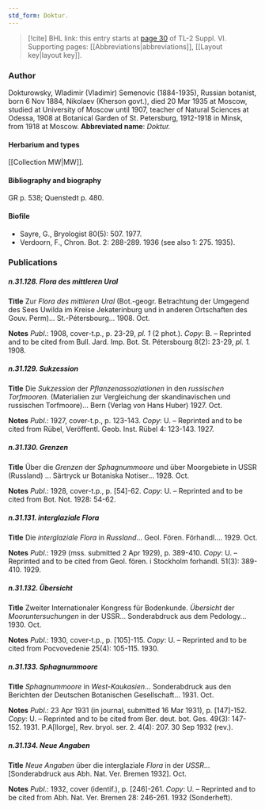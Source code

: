 ```yaml
---
std_form: Doktur.
---
```


> [!cite] BHL link: this entry starts at [page 30](https://www.biodiversitylibrary.org/page/33260018) of TL-2 Suppl. VI.
> Supporting pages: [[Abbreviations|abbreviations]], [[Layout key|layout key]].

### Author

Dokturowsky, Wladimir (Vladimir) Semenovic (1884-1935), Russian botanist, born 6 Nov 1884, Nikolaev (Kherson govt.), died 20 Mar 1935 at Moscow, studied at University of Moscow until 1907, teacher of Natural Sciences at Odessa, 1908 at Botanical Garden of St. Petersburg, 1912-1918 in Minsk, from 1918 at Moscow. 
**Abbreviated name**: *Doktur.*

#### Herbarium and types

[[Collection MW|MW]].

#### Bibliography and biography

GR p. 538; Quenstedt p. 480.

#### Biofile

- Sayre, G., Bryologist 80(5): 507. 1977.
- Verdoorn, F., Chron. Bot. 2: 288-289. 1936 (see also 1: 275. 1935).

### Publications

##### n.31.128. Flora des mittleren Ural

**Title**
Zur *Flora des mittleren Ural* (Bot.-geogr. Betrachtung der Umgegend des Sees Uwilda im Kreise Jekaterinburg und in anderen Ortschaften des Gouv. Perm)... St.-Pétersbourg... 1908. Oct.

**Notes**
*Publ*.: 1908, cover-t.p., p. 23-29, *pl. 1* (2 phot.). *Copy*: B. – Reprinted and to be cited from Bull. Jard. Imp. Bot. St. Pétersbourg 8(2): 23-29, *pl. 1.* 1908.

##### n.31.129. Sukzession

**Title**
Die *Sukzession* der *Pflanzenassoziationen* in den *russischen Torfmooren*. (Materialien zur Vergleichung der skandinavischen und russischen Torfmoore)... Bern (Verlag von Hans Huber) 1927. Oct.

**Notes**
*Publ*.: 1927, cover-t.p., p. 123-143. *Copy*: U. – Reprinted and to be cited from Rübel, Veröffentl. Geob. Inst. Rübel 4: 123-143. 1927.

##### n.31.130. Grenzen

**Title**
Über die *Grenzen* der *Sphagnummoore* und über Moorgebiete in USSR (Russland) ... Särtryck ur Botaniska Notiser... 1928. Oct.

**Notes**
*Publ*.: 1928, cover-t.p., p. \[54\]-62. *Copy*: U. – Reprinted and to be cited from Bot. Not. 1928: 54-62.

##### n.31.131. interglaziale Flora

**Title**
Die *interglaziale Flora* in *Russland*... Geol. Fören. Förhandl.... 1929. Oct.

**Notes**
*Publ*.: 1929 (mss. submitted 2 Apr 1929), p. 389-410. *Copy*: U. – Reprinted and to be cited from Geol. fören. i Stockholm forhandl. 51(3): 389-410. 1929.

##### n.31.132. Übersicht

**Title**
Zweiter Internationaler Kongress für Bodenkunde. *Übersicht* der *Mooruntersuchungen* in der USSR... Sonderabdruck aus dem Pedology... 1930. Oct.

**Notes**
*Publ*.: 1930, cover-t.p., p. \[105\]-115. *Copy*: U. – Reprinted and to be cited from Pocvovedenie 25(4): 105-115. 1930.

##### n.31.133. Sphagnummoore

**Title**
*Sphagnummoore* in *West-Kaukasien*... Sonderabdruck aus den Berichten der Deutschen Botanischen Gesellschaft... 1931. Oct.

**Notes**
*Publ*.: 23 Apr 1931 (in journal, submitted 16 Mar 1931), p. \[147\]-152. *Copy*: U. – Reprinted and to be cited from Ber. deut. bot. Ges. 49(3): 147-152. 1931.
P.A\[llorge\], Rev. bryol. ser. 2. 4(4): 207. 30 Sep 1932 (rev.).

##### n.31.134. Neue Angaben

**Title**
*Neue Angaben* über die interglaziale *Flora* in der *USSR*... \[Sonderabdruck aus Abh. Nat. Ver. Bremen 1932\]. Oct.

**Notes**
*Publ*.: 1932, cover (identif.), p. \[246\]-261. *Copy*: U. – Reprinted and to be cited from Abh. Nat. Ver. Bremen 28: 246-261. 1932 (Sonderheft).

